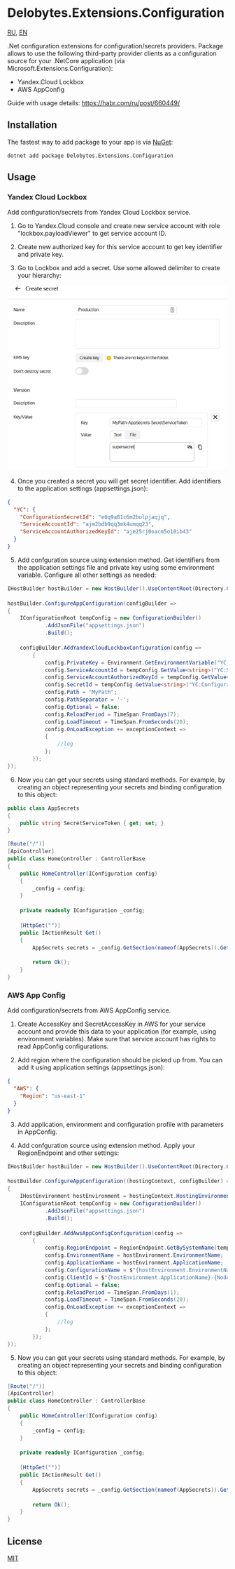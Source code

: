 # Delobytes.Extensions.Configuration

[RU](README.md), [EN](README.en.md)

.Net configuration extensions for configuration/secrets providers. Package allows to use the following third-party provider clients as a configuration source for your .NetCore application (via Microsoft.Extensions.Configuration):
- Yandex.Cloud Lockbox
- AWS AppConfig

Guide with usage details: https://habr.com/ru/post/660449/

## Installation

The fastest way to add package to your app is via [NuGet](https://www.nuget.org/packages/Delobytes.Extensions.Configuration):

    dotnet add package Delobytes.Extensions.Configuration

## Usage

### Yandex Cloud Lockbox
Add configuration/secrets from Yandex Cloud Lockbox service.

1. Go to Yandex.Cloud console and create new service account with role "lockbox.payloadViewer" to get service account ID.

2. Create new authorized key for this service account to get key identifier and private key.

3. Go to Lockbox and add a secret. Use some allowed delimiter to create your hierarchy:
  
![adding a secret to Lockbox](https://github.com/a-postx/Delobytes.Extensions.Configuration/blob/main/add-lockbox-secret-en.png)

4. Once you created a secret you will get secret identifier. Add identifiers to the application settings (appsettings.json):

```json
{
  "YC": {
    "ConfigurationSecretId": "e6q9a81c6m2bolpjaqjq",
    "ServiceAccountId": "ajm2bdb9qq3mk4umqq23",
    "ServiceAccountAuthorizedKeyId": "aje25rj0oacm5o10ib43"
  }
}
```

5. Add confguration source using extension method. Get identifiers from the application settings file and private key using some environment variable. Configure all other settings as needed:  

```csharp
IHostBuilder hostBuilder = new HostBuilder().UseContentRoot(Directory.GetCurrentDirectory());

hostBuilder.ConfigureAppConfiguration(configBuilder =>
{
    IConfigurationRoot tempConfig = new ConfigurationBuilder()
            .AddJsonFile("appsettings.json")
            .Build();
			
    configBuilder.AddYandexCloudLockboxConfiguration(config =>
        {
            config.PrivateKey = Environment.GetEnvironmentVariable("YC_PRIVATE_KEY");
            config.ServiceAccountId = tempConfig.GetValue<string>("YC:ServiceAccountId");
            config.ServiceAccountAuthorizedKeyId = tempConfig.GetValue<string>("YC:ServiceAccountAuthorizedKeyId");
            config.SecretId = tempConfig.GetValue<string>("YC:ConfigurationSecretId");
            config.Path = "MyPath";
            config.PathSeparator = '-';
            config.Optional = false;
            config.ReloadPeriod = TimeSpan.FromDays(7);
            config.LoadTimeout = TimeSpan.FromSeconds(20);
            config.OnLoadException += exceptionContext =>
            {
                //log
            };
        });
});
```

6. Now you can get your secrets using standard methods. For example, by creating an object representing your secrets and binding configuration to this object:

```csharp
public class AppSecrets
{
    public string SecretServiceToken { get; set; }
}
```

```csharp
[Route("/")]
[ApiController]
public class HomeController : ControllerBase
{
    public HomeController(IConfiguration config)
    {
        _config = config;
    }

    private readonly IConfiguration _config;

    [HttpGet("")]
    public IActionResult Get()
    {
        AppSecrets secrets = _config.GetSection(nameof(AppSecrets)).Get<AppSecrets>();

        return Ok();
    }
}
```

### AWS App Config
Add configuration/secrets from AWS AppConfig service.

1. Create AccessKey and SecretAccessKey in AWS for your service account and provide this data to your application (for example, using environment variables). Make sure that service account has rights to read AppConfig configurations.

2. Add region where the configuration should be picked up from. You can add it using application settings (appsettings.json):

```json
{
  "AWS": {
    "Region": "us-east-1"
  }
}
```

3. Add application, environment and configuration profile with parameters in AppConfig.

4. Add confguration source using extension method. Apply your RegionEndpoint and other settings:   

```csharp
IHostBuilder hostBuilder = new HostBuilder().UseContentRoot(Directory.GetCurrentDirectory());

hostBuilder.ConfigureAppConfiguration((hostingContext, configBuilder) =>
{
    IHostEnvironment hostEnvironment = hostingContext.HostingEnvironment;
	IConfigurationRoot tempConfig = new ConfigurationBuilder()
            .AddJsonFile("appsettings.json")
            .Build();

    configBuilder.AddAwsAppConfigConfiguration(config =>
        {
            config.RegionEndpoint = RegionEndpoint.GetBySystemName(tempConfig.GetValue<string>("AWS:Region"));
            config.EnvironmentName = hostEnvironment.EnvironmentName;
            config.ApplicationName = hostEnvironment.ApplicationName;
            config.ConfigurationName = $"{hostEnvironment.EnvironmentName}-{hostEnvironment.ApplicationName}-profile";
            config.ClientId = $"{hostEnvironment.ApplicationName}-{Node.Id}";
            config.Optional = false;
            config.ReloadPeriod = TimeSpan.FromDays(1);
            config.LoadTimeout = TimeSpan.FromSeconds(20);
            config.OnLoadException += exceptionContext =>
            {
                //log
            };
        });
});
```

5. Now you can get your secrets using standard methods. For example, by creating an object representing your secrets and binding configuration to this object:

```csharp
[Route("/")]
[ApiController]
public class HomeController : ControllerBase
{
    public HomeController(IConfiguration config)
    {
        _config = config;
    }

    private readonly IConfiguration _config;

    [HttpGet("")]
    public IActionResult Get()
    {
        AppSecrets secrets = _config.GetSection(nameof(AppSecrets)).Get<AppSecrets>();

        return Ok();
    }
}
```

## License
[MIT](https://github.com/a-postx/Delobytes.Extensions.Configuration/blob/main/LICENSE)